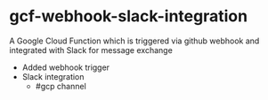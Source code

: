 # gcf-webhook-slack-integration
A Google Cloud Function which is triggered via github webhook and integrated with Slack for message exchange

- Added webhook trigger
- Slack integration
  - #gcp channel

